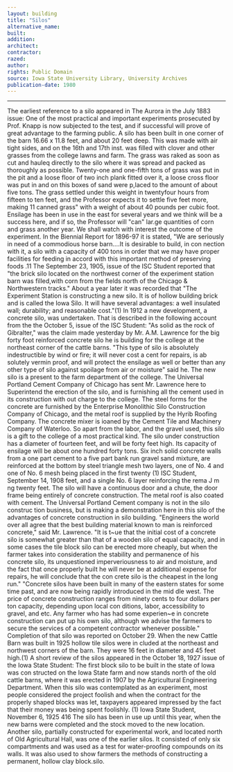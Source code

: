 ```yaml
---
layout: building
title: "Silos"
alternative_name: 
built: 
addition:
architect: 
contractor: 
razed: 
author:
rights: Public Domain
source: Iowa State University Library, University Archives
publication-date: 1980 
---
```

---

The earliest reference to a silo appeared in The Aurora in the July 1883 issue: 
One of the most practical and important experiments prosecuted by Prof. Knapp is now subjected to the test, and if successful will prove of great advantage to the farming public. A silo has been built in one corner of the barn 16.66 x 11.8 feet, and about 20 feet deep. This was made with air tight sides, and on the 16th and 17th inst. was filled with clover and other grasses from the college lawns and farm. The grass was raked as soon as cut and hauleq directly to the silo where it was spread and packed as thoroughly as possible. Twenty-one and one-fifth tons of grass was put in the pit and a loose floor of two inch plank fitted over it, a loose cross floor was put in and on this boxes of sand were p,laced to the amount of about five tons. The grass settled under this weight in twentyfour hours from fifteen to ten feet, and the Professor expects it to settle five feet more, making 11 canned grass" with a weight of about 40 pounds per cubic foot. 
Ensilage has been in use in the east for several years and we think will be a success here, and if so, the Professor will "can" lar.ge quantities of corn and grass another year. We shall watch with interest the outcome of the experiment. 
In the Biennial Report for 1896-97 it is stated, "We are seriously in need of a commodious horse barn....It is desirable to build, in con nection with it, a silo with a capacity of 400 tons in order that we may have proper facilities for feeding in accord with this important method of preserving foods .11 
The September 23, 1905, issue of the ISC Student reported that "the brick silo located on the northwest corner of the experiment station barn was filled,with corn from the fields north of the Chicago & Northwestern tracks." 
About a year later it was recorded that "The Experiment Station is constructing a new silo. It is of hollow building brick and is called the Iowa Silo. It will have several advantages: a well insulated wall; durability; and reasonable cost."(1) 
In 1912 a new development, a concrete silo, was undertaken. That is described in the following account from the the October 5, issue of the ISC Student: 
"As solid as the rock of Gibralter," was the claim made yesterday by Mr. A.M. Lawrence for the big forty foot reinforced concrete silo he is building for the college at the northeast corner of the cattle barns. "This type of silo is absolutely indestructible by wind or fire; it will never cost a cent for repairs, is ab solutely vermin proof, and will protect the ensilage as well or better than any other type of silo against spoilage from air or moisture" said he. 
The new silo is a present to the farm department of the college. The Universal Portland Cement Company of Chicago has sent Mr. Lawrence here to Superintend the erection of the silo, and is furnishing all the cement used in its construction with out charge to the college. The steel forms for the concrete are furnished by the Enterprise Monolithic Silo Construction Company of Chicago, and the metal roof is supplied by the Hyrib Roofing Company. The concrete mixer is ioaned by the Cement Tile and Machinery Company of Waterloo. So apart from the labor, and the gravel used, this silo is a gift to the college of a most practical kind. 
The silo under construction has a diameter of fourteen feet, and will be forty feet high. Its capacity of ensilage will be about one hundred forty tons. Six inch solid concrete walls from a one part cement to a five part bank run gravel sand mixture, are reinforced at the bottom by steel triangle mesh two layers, one of No. 4 and one of No. 6 mesh being placed in the first twenty 
(1) ISC Student, September 14, 1908 feet, and a single No. 6 layer reinforcing the rema J m ng twenty feet. The silo will have a continuous door and a chute, the door frame being entirely of concrete construction. The metal roof is also coated with cement. 
The Universal Portland Cement company is not in the silo construc tion business, but is making a demonstration here in this silo of the advantages of concrete construction in silo building. "Engineers  the world over all agree that the best building material known to man is reinforced concrete," said Mr. Lawrence. "It is t~ue that the initial cost of a concrete silo is somewhat greater than that of a wooden silo of equal capacity, and in some cases the tile block silo can be erected more cheaply, but when the farmer takes into consideration the stability and permanence of his concrete silo, its unquestioned imperveriousness to air and moisture, and the fact that once properly built he will never be at additional expense for repairs, he will conclude that the con crete silo is the cheapest in the long run." 
"Concrete silos have been built in many of the eastern states for some time past, and are now being rapidly introduced in the mid dle west. The price of concrete construction ranges from ninety cents to four dollars per ton capacity, depending upon local con ditions, labor, accessibility to gravel, and etc. Any farmer who has had some experien~e in concrete construction can put up his own silo, although we advise the farmers to secure the services of a competent contractor whenever possible." 
Completion of that silo was reported on October 29. 
When the new Cattle Barn was built in 1925 hollow tile silos were in cluded at the northeast and northwest corners of the barn. They were 16 feet in diameter and 45 feet high.(1) 
A short review of the silos appeared in the October 18, 1927 issue of the Iowa State Student: 
The first block silo to be built in the state of Iowa was con structed on the Iowa State farm and now stands north of the old cattle barns, where it was erected in 1907 by the Agricultural Engineering Department. 
When this silo was contemplated as an experiment, most people considered the project foolish and when the contract for the properly shaped blocks was let, taxpayers appeared impressed by the fact that their money was being spent foolishly. 
(1) Iowa State Student, November 6, 1925 
416 
The silo has been in use up until this year, when the new barns were completed and the stock moved to the new location. 
Another silo, partially constructed for experimental work, and located north of Old Agricultural Hall, was one of the earlier silos. It consisted of only six compartments and was used as a test for water-proofing compounds on its walls. It was also used to show farmers the methods of constructing a permanent, hollow clay block.silo.